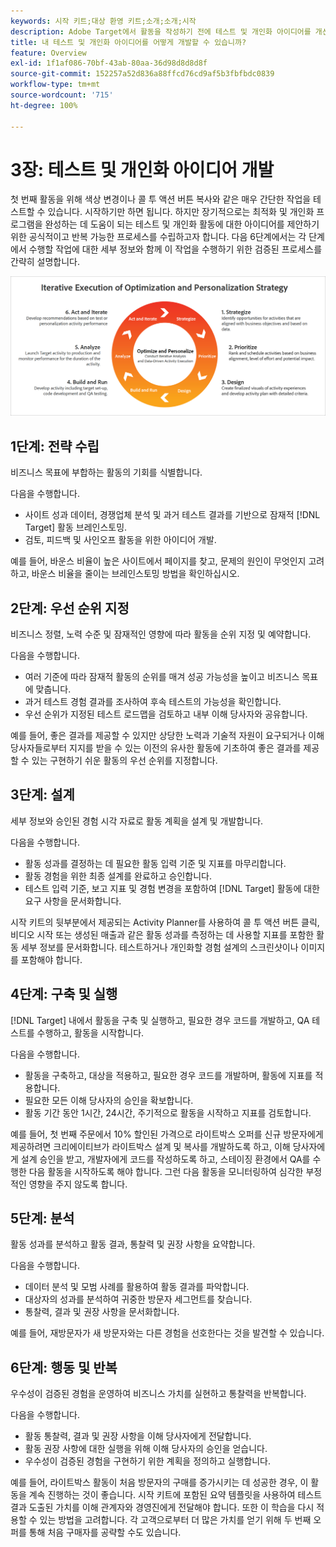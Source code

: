 ```yaml
---
keywords: 시작 키트;대상 환영 키트;소개;소개;시작
description: Adobe Target에서 활동을 작성하기 전에 테스트 및 개인화 아이디어를 개선하기 위한 검증된 프로세스의 개요를 설명하는 6가지 단계를 배우십시오.
title: 내 테스트 및 개인화 아이디어를 어떻게 개발할 수 있습니까?
feature: Overview
exl-id: 1f1af086-70bf-43ab-80aa-36d98d8d8d8f
source-git-commit: 152257a52d836a88ffcd76cd9af5b3fbfbdc0839
workflow-type: tm+mt
source-wordcount: '715'
ht-degree: 100%

---
```


# 3장: 테스트 및 개인화 아이디어 개발

첫 번째 활동을 위해 색상 변경이나 콜 투 액션 버튼 복사와 같은 매우 간단한 작업을 테스트할 수 있습니다. 시작하기만 하면 됩니다. 하지만 장기적으로는 최적화 및 개인화 프로그램을 완성하는 데 도움이 되는 테스트 및 개인화 활동에 대한 아이디어를 제안하기 위한 공식적이고 반복 가능한 프로세스를 수립하고자 합니다. 다음 6단계에서는 각 단계에서 수행할 작업에 대한 세부 정보와 함께 이 작업을 수행하기 위한 검증된 프로세스를 간략히 설명합니다.

![최적화 및 개인화 전략의 반복 실행 다이어그램](/help/main/c-intro/assets/six-steps.png)

## 1단계: 전략 수립

비즈니스 목표에 부합하는 활동의 기회를 식별합니다.

다음을 수행합니다.

* 사이트 성과 데이터, 경쟁업체 분석 및 과거 테스트 결과를 기반으로 잠재적 [!DNL Target] 활동 브레인스토밍.
* 검토, 피드백 및 사인오프 활동을 위한 아이디어 개발.

예를 들어, 바운스 비율이 높은 사이트에서 페이지를 찾고, 문제의 원인이 무엇인지 고려하고, 바운스 비율을 줄이는 브레인스토밍 방법을 확인하십시오.

## 2단계: 우선 순위 지정

비즈니스 정렬, 노력 수준 및 잠재적인 영향에 따라 활동을 순위 지정 및 예약합니다.

다음을 수행합니다.

* 여러 기준에 따라 잠재적 활동의 순위를 매겨 성공 가능성을 높이고 비즈니스 목표에 맞춥니다.
* 과거 테스트 경험 결과를 조사하여 후속 테스트의 가능성을 확인합니다.
* 우선 순위가 지정된 테스트 로드맵을 검토하고 내부 이해 당사자와 공유합니다.

예를 들어, 좋은 결과를 제공할 수 있지만 상당한 노력과 기술적 자원이 요구되거나 이해 당사자들로부터 지지를 받을 수 있는 이전의 유사한 활동에 기초하여 좋은 결과를 제공할 수 있는 구현하기 쉬운 활동의 우선 순위를 지정합니다.

## 3단계: 설계

세부 정보와 승인된 경험 시각 자료로 활동 계획을 설계 및 개발합니다.

다음을 수행합니다.

* 활동 성과를 결정하는 데 필요한 활동 입력 기준 및 지표를 마무리합니다.
* 활동 경험을 위한 최종 설계를 완료하고 승인합니다.
* 테스트 입력 기준, 보고 지표 및 경험 변경을 포함하여 [!DNL Target] 활동에 대한 요구 사항을 문서화합니다.

시작 키트의 뒷부분에서 제공되는 Activity Planner를 사용하여 콜 투 액션 버튼 클릭, 비디오 시작 또는 생성된 매출과 같은 활동 성과를 측정하는 데 사용할 지표를 포함한 활동 세부 정보를 문서화합니다. 테스트하거나 개인화할 경험 설계의 스크린샷이나 이미지를 포함해야 합니다.

## 4단계: 구축 및 실행

[!DNL Target] 내에서 활동을 구축 및 실행하고, 필요한 경우 코드를 개발하고, QA 테스트를 수행하고, 활동을 시작합니다.

다음을 수행합니다.

* 활동을 구축하고, 대상을 적용하고, 필요한 경우 코드를 개발하며, 활동에 지표를 적용합니다.
* 필요한 모든 이해 당사자의 승인을 확보합니다.
* 활동 기간 동안 1시간, 24시간, 주기적으로 활동을 시작하고 지표를 검토합니다.

예를 들어, 첫 번째 주문에서 10% 할인된 가격으로 라이트박스 오퍼를 신규 방문자에게 제공하려면 크리에이티브가 라이트박스 설계 및 복사를 개발하도록 하고, 이해 당사자에게 설계 승인을 받고, 개발자에게 코드를 작성하도록 하고, 스테이징 환경에서 QA를 수행한 다음 활동을 시작하도록 해야 합니다. 그런 다음 활동을 모니터링하여 심각한 부정적인 영향을 주지 않도록 합니다.

## 5단계: 분석

활동 성과를 분석하고 활동 결과, 통찰력 및 권장 사항을 요약합니다.

다음을 수행합니다.

* 데이터 분석 및 모범 사례를 활용하여 활동 결과를 파악합니다.
* 대상자의 성과를 분석하여 귀중한 방문자 세그먼트를 찾습니다.
* 통찰력, 결과 및 권장 사항을 문서화합니다.

예를 들어, 재방문자가 새 방문자와는 다른 경험을 선호한다는 것을 발견할 수 있습니다.

## 6단계: 행동 및 반복

우수성이 검증된 경험을 운영하여 비즈니스 가치를 실현하고 통찰력을 반복합니다.

다음을 수행합니다.

* 활동 통찰력, 결과 및 권장 사항을 이해 당사자에게 전달합니다.
* 활동 권장 사항에 대한 실행을 위해 이해 당사자의 승인을 얻습니다.
* 우수성이 검증된 경험을 구현하기 위한 계획을 정의하고 실행합니다.

예를 들어, 라이트박스 활동이 처음 방문자의 구매를 증가시키는 데 성공한 경우, 이 활동을 계속 진행하는 것이 좋습니다. 시작 키트에 포함된 요약 템플릿을 사용하여 테스트 결과 도출된 가치를 이해 관계자와 경영진에게 전달해야 합니다. 또한 이 학습을 다시 적용할 수 있는 방법을 고려합니다. 각 고객으로부터 더 많은 가치를 얻기 위해 두 번째 오퍼를 통해 처음 구매자를 공략할 수도 있습니다.
